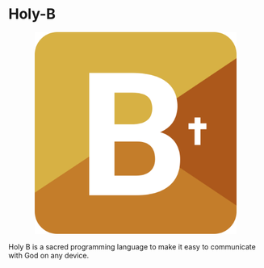 # Holy-B

<p align = "center">
<img src = "images/HolyB.png" height = 400>
<p>

Holy B is a sacred programming language to make it easy to communicate with God on any device.